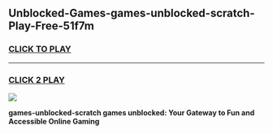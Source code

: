 
## Unblocked-Games-games-unblocked-scratch-Play-Free-51f7m
<h3>
<a href="https://premium76.site?title=games-unblocked-scratch&ref=10A">CLICK TO PLAY</a></h3>
<hr>

<h3>
<a href="https://premium76.site?title=games-unblocked-scratch&ref=10A">CLICK 2 PLAY</a>
  
</h3>

<a href="https://premium76.site?title=games-unblocked-scratch&ref=10A"><img src="https://clearcache.store/games.png"></a>


**games-unblocked-scratch games unblocked: Your Gateway to Fun and Accessible Online Gaming**
